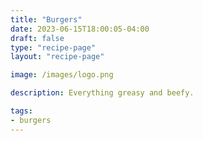 ```yaml
---
title: "Burgers"
date: 2023-06-15T18:00:05-04:00
draft: false
type: "recipe-page"
layout: "recipe-page"

image: /images/logo.png

description: Everything greasy and beefy.

tags:
- burgers
---
```


